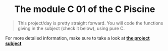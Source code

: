 <h1 align="center">
  <strong>The module C 01 of the C Piscine</strong>
</h1>

> This project/day is pretty straight forward. You will code the functions giving in the subject (check it below), using pure C.


For more detailed information, make sure to take a look at [**the project subject**](https://cdn.intra.42.fr/pdf/pdf/47420/en.subject.pdf)
<br></br>

